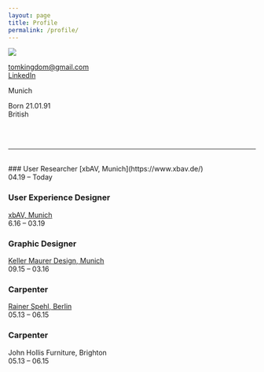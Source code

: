 ```yaml
---
layout: page
title: Profile
permalink: /profile/
---
```


<span class="profilecontain">
    <img class="profile" src="../assets/tomkingdom.jpg"/>   
</span>

[tomkingdom@gmail.com](mailto:t@tomkingdom.com)
 <br />
[LinkedIn](https://www.linkedin.com/in/tom-kingdom-041212142/)

Munich <br />

Born 21.01.91 <br />
British

<br />
<br />

---
<br />
### User Researcher
[xbAV, Munich](https://www.xbav.de/)<br />
04.19 – Today

### User Experience Designer
[xbAV, Munich](https://www.xbav.de/)<br />
6.16 – 03.19
### Graphic Designer
[Keller Maurer Design, Munich](https://www.km-d.com/)<br />
09.15 – 03.16  
### Carpenter
[Rainer Spehl, Berlin](https://www.rainerspehl.com/)<br />
05.13 – 06.15 
### Carpenter
John Hollis Furniture, Brighton<br />
05.13 – 06.15 




